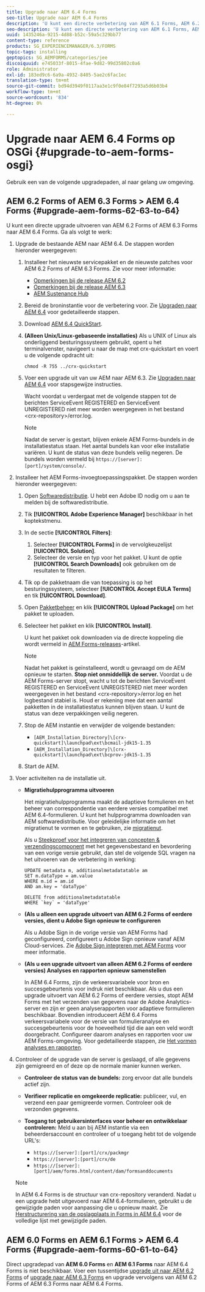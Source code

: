 ```yaml
---
title: Upgrade naar AEM 6.4 Forms
seo-title: Upgrade naar AEM 6.4 Forms
description: 'U kunt een directe verbetering van AEM 6.1 Forms, AEM 6.2 Forms, en LiveCycle ES4 SP1 aan AEM 6.3 Forms uitvoeren. '
seo-description: 'U kunt een directe verbetering van AEM 6.1 Forms, AEM 6.2 Forms, en LiveCycle ES4 SP1 aan AEM 6.3 Forms uitvoeren. '
uuid: 1435246a-9215-4d88-b52c-59a5c329bb77
content-type: reference
products: SG_EXPERIENCEMANAGER/6.3/FORMS
topic-tags: installing
geptopics: SG_AEMFORMS/categories/jee
discoiquuid: e745033f-8015-4fae-9d82-99d35802c0a6
role: Administrator
exl-id: 183ed9c6-6a9a-4932-8405-5ae2c6fac1ec
translation-type: tm+mt
source-git-commit: bd94d3949f0117aa3e1c9f0e84f7293a5d6b03b4
workflow-type: tm+mt
source-wordcount: '834'
ht-degree: 0%

---
```


# Upgrade naar AEM 6.4 Forms op OSGi {#upgrade-to-aem-forms-osgi}

Gebruik een van de volgende upgradepaden, al naar gelang uw omgeving.

## AEM 6.2 Forms of AEM 6.3 Forms > AEM 6.4 Forms {#upgrade-aem-forms-62-63-to-64}

U kunt een directe upgrade uitvoeren van AEM 6.2 Forms of AEM 6.3 Forms naar AEM 6.4 Forms. Ga als volgt te werk:

1. Upgrade de bestaande AEM naar AEM 6.4. De stappen worden hieronder weergegeven:

   1. Installeer het nieuwste servicepakket en de nieuwste patches voor AEM 6.2 Forms of AEM 6.3 Forms. Zie voor meer informatie:

      * [Opmerkingen bij de release AEM 6.2](https://helpx.adobe.com/experience-manager/6-2/release-notes.html)
      * [Opmerkingen bij de release AEM 6.3](https://helpx.adobe.com/experience-manager/6-3/release-notes.html)
      * [AEM Sustenance Hub](https://helpx.adobe.com/experience-manager/aem-releases-updates.html)
   1. Bereid de broninstantie voor de verbetering voor. Zie [Upgraden naar AEM 6.4](/help/sites-deploying/upgrade.md#preparing%20the%20source%20instance) voor gedetailleerde stappen.
   1. Download [AEM 6.4 QuickStart](/help/sites-deploying/deploy.md#getting%20the%20software).
   1. **(Alleen Unix/Linux-gebaseerde installaties)** Als u UNIX of Linux als onderliggend besturingssysteem gebruikt, opent u het terminalvenster, navigeert u naar de map met crx-quickstart en voert u de volgende opdracht uit:

      `chmod -R 755 ../crx-quickstart`

   1. Voer een upgrade uit van uw AEM naar AEM 6.3. Zie [Upgraden naar AEM 6.4](/help/sites-deploying/upgrade.md) voor stapsgewijze instructies.

      Wacht voordat u verdergaat met de volgende stappen tot de berichten ServiceEvent REGISTERED en ServiceEvent UNREGISTERED niet meer worden weergegeven in het bestand &lt;crx-repository>/error.log.

      >[!NOTE]
      >
      >Nadat de server is gestart, blijven enkele AEM Forms-bundels in de installatiestatus staan. Het aantal bundels kan voor elke installatie variëren. U kunt de status van deze bundels veilig negeren. De bundels worden vermeld bij `https://[server]:[port]/system/console/`.


1. Installeer het AEM Forms-invoegtoepassingspakket. De stappen worden hieronder weergegeven:

   1. Open [Softwaredistributie](https://experience.adobe.com/downloads). U hebt een Adobe ID nodig om u aan te melden bij de softwaredistributie.
   1. Tik **[!UICONTROL Adobe Experience Manager]** beschikbaar in het koptekstmenu.
   1. In de sectie **[!UICONTROL Filters]**:
      1. Selecteer **[!UICONTROL Forms]** in de vervolgkeuzelijst **[!UICONTROL Solution]**.
      1. Selecteer de versie en typ voor het pakket. U kunt de optie **[!UICONTROL Search Downloads]** ook gebruiken om de resultaten te filteren.
   1. Tik op de pakketnaam die van toepassing is op het besturingssysteem, selecteer **[!UICONTROL Accept EULA Terms]** en tik **[!UICONTROL Download]**.
   1. Open [Pakketbeheer](https://docs.adobe.com/content/help/en/experience-manager-65/administering/contentmanagement/package-manager.html) en klik **[!UICONTROL Upload Package]** om het pakket te uploaden.
   1. Selecteer het pakket en klik **[!UICONTROL Install]**.

      U kunt het pakket ook downloaden via de directe koppeling die wordt vermeld in [AEM Forms-releases](https://helpx.adobe.com/aem-forms/kb/aem-forms-releases.html)-artikel.

      >[!NOTE]
      >
      >Nadat het pakket is geïnstalleerd, wordt u gevraagd om de AEM opnieuw te starten. **Stop niet onmiddellijk de server.** Voordat u de AEM Forms-server stopt, wacht u tot de berichten ServiceEvent REGISTERED en ServiceEvent UNREGISTERED niet meer worden weergegeven in het bestand  &lt;crx-repository>/error.log en het logbestand stabiel is. Houd er rekening mee dat een aantal pakketten in de installatiestatus kunnen blijven staan. U kunt de status van deze verpakkingen veilig negeren.

   1. Stop de AEM instantie en verwijder de volgende bestanden:

      * `[AEM_Installation_Directory]\[crx-quickstart]\launchpad\ext\bcmail-jdk15-1.35`
      * `[AEM_Installation_Directory]\[crx-quickstart]\launchpad\ext\bcprov-jdk15-1.35`
   1. Start de AEM.


1. Voer activiteiten na de installatie uit.

   * **Migratiehulpprogramma uitvoeren**

      Het migratiehulpprogramma maakt de adaptieve formulieren en het beheer van correspondentie van eerdere versies compatibel met AEM 6.4-formulieren. U kunt het hulpprogramma downloaden van AEM softwaredistributie. Voor geleidelijke informatie om het migratienut te vormen en te gebruiken, zie [migratienut](/help/forms/using/migration-utility.md).

      Als u [Steekproef voor het integreren van concepten &amp; verzendingscomponent](integrate-draft-submission-database.md) met het gegevensbestand en bevordering van een vorige versie gebruikt, dan stel de volgende SQL vragen na het uitvoeren van de verbetering in werking:

      ```
      UPDATE metadata m, additionalmetadatatable am
      SET m.dataType = am.value
      WHERE m.id = am.id
      AND am.key = 'dataType'
      ```

      ```
      DELETE from additionalmetadatatable
      WHERE `key` = 'dataType'
      ```

   * **(Als u alleen een upgrade uitvoert van AEM 6.2 Forms of eerdere versies, dient u Adobe Sign opnieuw te configureren**

      Als u Adobe Sign in de vorige versie van AEM Forms had geconfigureerd, configureert u Adobe Sign opnieuw vanaf AEM Cloud-services. Zie [Adobe Sign integreren met AEM Forms](/help/forms/using/adobe-sign-integration-adaptive-forms.md) voor meer informatie.

   * **(Als u een upgrade uitvoert van alleen AEM 6.2 Forms of eerdere versies) Analyses en rapporten opnieuw samenstellen**

      In AEM 6.4 Forms, zijn de verkeersvariabele voor bron en succesgebeurtenis voor indruk niet beschikbaar. Als u dus een upgrade uitvoert van AEM 6.2 Forms of eerdere versies, stopt AEM Forms met het verzenden van gegevens naar de Adobe Analytics-server en zijn er geen analyserapporten voor adaptieve formulieren beschikbaar. Bovendien introduceert AEM 6.4 Forms verkeersvariabele voor de versie van formulieranalyse en succesgebeurtenis voor de hoeveelheid tijd die aan een veld wordt doorgebracht. Configureer daarom analyses en rapporten voor uw AEM Forms-omgeving. Voor gedetailleerde stappen, zie [Het vormen analyses en rapporten](/help/forms/using/configure-analytics-forms-documents.md).

1. Controleer of de upgrade van de server is geslaagd, of alle gegevens zijn gemigreerd en of deze op de normale manier kunnen werken.

   * **Controleer de status van de bundels:** zorg ervoor dat alle bundels actief zijn.
   * **Verifieer replicatie en omgekeerde replicatie:** publiceer, vul, en verzend een paar gemigreerde vormen. Controleer ook de verzonden gegevens.
   * **Toegang tot gebruikersinterfaces voor beheer en ontwikkelaar controleren:** Meld u aan bij AEM instantie via een beheerdersaccount en controleer of u toegang hebt tot de volgende URL&#39;s:

      * `https://[server]:[port]/crx/packmgr`
      * `https://[server]:[port]/crx/de`
      * `https://[server]:[port]/aem/forms.html/content/dam/formsanddocuments`

   >[!NOTE]
   In AEM 6.4 Forms is de structuur van crx-repository veranderd. Nadat u een upgrade hebt uitgevoerd naar AEM 6.4-formulieren, gebruikt u de gewijzigde paden voor aanpassing die u opnieuw maakt. Zie [Herstructurering van de opslagplaats in Forms in AEM 6.4](/help/sites-deploying/forms-repository-restructuring-in-aem-6-4.md) voor de volledige lijst met gewijzigde paden.

## AEM 6.0 Forms en AEM 6.1 Forms > AEM 6.4 Forms {#upgrade-aem-forms-60-61-to-64}

Direct upgradepad van **AEM 6.0 Forms** en **AEM 6.1 Forms** naar AEM 6.4 Forms is niet beschikbaar. Voer een tussentijdse [upgrade uit naar AEM 6.2 Forms](/help/forms/using/upgrade.md) of [upgrade naar AEM 6.3 Forms](/help/forms/using/upgrade.md) en upgrade vervolgens van AEM 6.2 Forms of AEM 6.3 Forms naar AEM 6.4 Forms.
